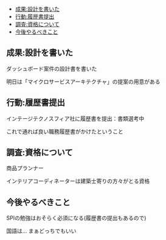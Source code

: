 

- [成果:設計を書いた](#成果設計を書いた)
- [行動:履歴書提出](#行動履歴書提出)
- [調査:資格について](#調査資格について)
- [今後やるべきこと](#今後やるべきこと)

## 成果:設計を書いた

ダッシュボード案件の設計書を書いた

明日は「マイクロサービスアーキテクチャ」の提案の用意がある


## 行動:履歴書提出

インテージテクノスフィア社に履歴書を提出：書類選考中

これで通れば良い職務履歴書がかけたということ


## 調査:資格について

商品プランナー

インテリアコーディネーターは建築士寄りの方々がとる資格


## 今後やるべきこと

SPIの勉強はおそらく必須になる(履歴書の提出もあるので)

国語は... まぁどっちでもいい



